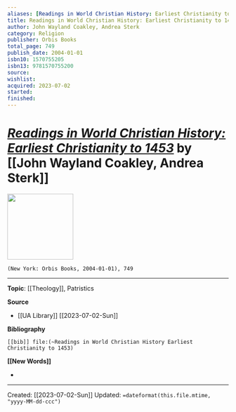 ```yaml
---
aliases: [Readings in World Christian History: Earliest Christianity to 1453]
title: Readings in World Christian History: Earliest Christianity to 1453
author: John Wayland Coakley, Andrea Sterk
category: Religion
publisher: Orbis Books
total_page: 749
publish_date: 2004-01-01
isbn10: 1570755205
isbn13: 9781570755200
source: 
wishlist: 
acquired: 2023-07-02
started: 
finished: 
---
```

# *[Readings in World Christian History: Earliest Christianity to 1453]()* by [[John Wayland Coakley, Andrea Sterk]]

<img src="http://books.google.com/books/content?id=5eEfAgAAQBAJ&printsec=frontcover&img=1&zoom=1&edge=curl&source=gbs_api" width=150>

`(New York: Orbis Books, 2004-01-01), 749`



--- 
**Topic**: [[Theology]], Patristics

**Source**
- [[UA Library]] [[2023-07-02-Sun]]

**Bibliography**

```query
[[bib]] file:(~Readings in World Christian History Earliest Christianity to 1453)
```
 

**[[New Words]]**

- 

---
Created: [[2023-07-02-Sun]]
Updated: `=dateformat(this.file.mtime, "yyyy-MM-dd-ccc")`